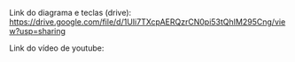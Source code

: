 Link do diagrama e teclas (drive): https://drive.google.com/file/d/1UIi7TXcpAERQzrCN0pi53tQhIM295Cng/view?usp=sharing

Link do vídeo de youtube: 
